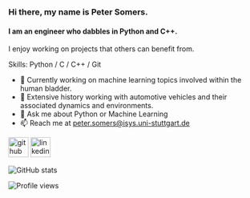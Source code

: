 ### Hi there, my name is Peter Somers.
#### I am an engineer who dabbles in Python and C++.


I enjoy working on projects that others can benefit from. 

Skills: Python / C / C++ / Git 

- 🔭 Currently working on machine learning topics involved within the human bladder.
- 🔭 Extensive history working with automotive vehicles and their associated dynamics and environments.
- 💬 Ask me about Python or Machine Learning
- 📫 Reach me at peter.somers@isys.uni-stuttgart.de


[<img src='https://cdn.jsdelivr.net/npm/simple-icons@3.0.1/icons/github.svg' alt='github' height='40'>](https://github.com/psomers3)  [<img src='https://cdn.jsdelivr.net/npm/simple-icons@3.0.1/icons/linkedin.svg' alt='linkedin' height='40'>](https://www.linkedin.com/in/peter-w-somers/)


 ![GitHub stats](https://github-readme-stats.vercel.app/api?username=psomers3&show_icons=true) 

![Profile views](https://gpvc.arturio.dev/psomers3) 
